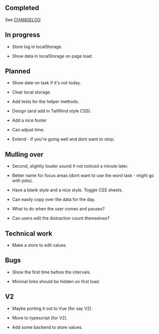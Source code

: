 ## Completed

See [CHANGELOG](CHANGELOG.md)

## In progress

- Store log in localStorage.

- Show data in localStorage on page load.

## Planned

- Show date on task if it's not today.

- Clear local storage.

- Add tests for the helper methods.

- Design (and add in TailWind style CSS).

- Add a nice footer

- Can adjust time.

- Extend - if you're going well and dont want to stop;

## Mulling over

- Second, slightly louder sound if not noticed a minute later.

- Better name for focus areas (dont want to use the word task - might go with jobs).

- Have a blank style and a nice style. Toggle CSS sheets.

- Can easily copy over the data for the day.

- What to do when the user comes and pauses?

- Can users edit the distraction count themselves?

## Technical work

- Make a store to edit values

## Bugs

- Show the first time before the intervals.

- Minimal links should be hidden on first load.

## V2
- Maybe porting it out to Vue (for say V2).

- Move to typescript (for V2).

- Add some backend to store values.
